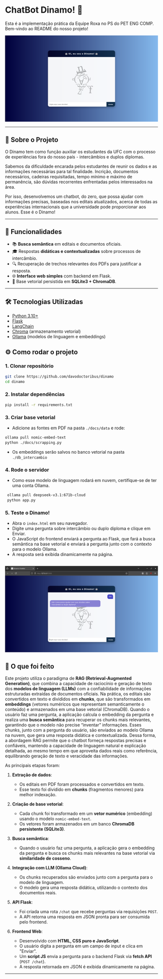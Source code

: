 # ChatBot Dinamo! 🚀
Esta é a implementação prática da Equipe Roxa no PS do PET ENG COMP. Bem-vindo ao README do nosso projeto!

![Tela Inicial](img/image.png)

---

## 📝 Sobre o Projeto
O Dinamo tem como função auxiliar os estudantes da UFC com o processo de experiências fora do nosso país - intercâmbios e duplos diplomas.

Sabemos da dificuldade encarada pelos estudantes de reunir os dados e as informações necessárias para tal finalidade. Incrição, documentos necessários, cadeiras requisitadas, tempo mínimo e máximo de permanência, são dúvidas recorrentes enfrentadas pelos interessados na área.

Por isso, desenvolvemos um chatbot, do zero, que possa ajudar com informações precisas, baseadas nos editais atualizados, acerca de todas as experiências internacionais que a universidade pode proporcionar aos alunos. Esse é o Dinamo!

---

## 🚀 Funcionalidades  

- 📚 **Busca semântica** em editais e documentos oficiais.  
- 🎓 Respostas **didáticas e contextualizadas** sobre processos de intercâmbio.  
- 🔍 Recuperação de trechos relevantes dos PDFs para justificar a resposta.  
- 🌐 **Interface web simples** com backend em Flask.  
- 💾 Base vetorial persistida em **SQLite3 + ChromaDB**.

---

## 🛠️ Tecnologias Utilizadas  

- [Python 3.10+](https://www.python.org/)  
- [Flask](https://flask.palletsprojects.com/)
- [LangChain](https://www.langchain.com/)  
- [Chroma](https://www.trychroma.com/) (armazenamento vetorial)  
- [Ollama](https://ollama.com/) (modelos de linguagem e embeddings)  

## ⚙️ Como rodar o projeto  

### 1. Clonar repositório  

```bash
git clone https://github.com/davodoctoribus/dinamo
cd dinamo
```
### 2. Instalar dependências 
```bash
pip install -r requirements.txt
```

### 3. Criar base vetorial

 - Adicione as fontes em PDF na pasta `./docs/data` e rode:
```bash
ollama pull nomic-embed-text
python ./docs/scrapping.py
```
 - Os embeddings serão salvos no banco vetorial na pasta `./db_intercambio`

### 4. Rode o servidor
- Como esse modelo de linguagem rodará em nuvem, certifique-se de ter uma conta Ollama.
```bash
 ollama pull deepseek-v3.1:671b-cloud
 python app.py
 ```
### 5. Teste o Dinamo!

- Abra o `index.html` em seu navegador.
- Digite uma pergunta sobre intercâmbio ou duplo diploma e clique em Enviar.
- O JavaScript do frontend enviará a pergunta ao Flask, que fará a busca semântica na base vetorial e enviará a pergunta junto com o contexto para o modelo Ollama.
- A resposta será exibida dinamicamente na página.

![Dinamo em ação](img/screenshot.png)
---

## 🧩 O que foi feito 

Este projeto utiliza o paradigma de **RAG (Retrieval-Augmented Generation)**, que combina a capacidade de raciocínio e geração de texto dos **modelos de linguagem (LLMs)** com a confiabilidade de informações estruturadas extraídas de documentos oficiais. Na prática, os editais são convertidos em texto e divididos em **chunks**, que são transformados em **embeddings** (vetores numéricos que representam semanticamente o conteúdo) e armazenados em uma base vetorial (ChromaDB). Quando o usuário faz uma pergunta, a aplicação calcula o embedding da pergunta e realiza uma **busca semântica** para recuperar os chunks mais relevantes, garantindo que o modelo não precise “inventar” informações. Esses chunks, junto com a pergunta do usuário, são enviados ao modelo Ollama na nuvem, que gera uma resposta didática e contextualizada. Dessa forma, a abordagem RAG permite que o chatbot forneça respostas precisas e confiáveis, mantendo a capacidade de linguagem natural e explicação detalhada, ao mesmo tempo em que aproveita dados reais como referência, equilibrando geração de texto e veracidade das informações.

As principais etapas foram:  

1. **Extração de dados**:  
   - Os editais em PDF foram processados e convertidos em texto.  
   - Esse texto foi dividido em **chunks** (fragmentos menores) para melhor indexação.  

2. **Criação de base vetorial**:  
   - Cada chunk foi transformado em um **vetor numérico** (embedding) usando o modelo `nomic-embed-text`.  
   - Os vetores foram armazenados em um banco **ChromaDB persistente (SQLite3)**.  

3. **Busca semântica**:  
   - Quando o usuário faz uma pergunta, a aplicação gera o embedding da pergunta e busca os chunks mais relevantes na base vetorial via **similaridade de cosseno**.  

4. **Integração com LLM (Ollama Cloud)**:  
   - Os chunks recuperados são enviados junto com a pergunta para o modelo de linguagem.  
   - O modelo gera uma resposta didática, utilizando o contexto dos documentos reais.  

5. **API Flask**:  
   - Foi criada uma rota `/chat` que recebe perguntas via requisições `POST`.  
   - A API retorna uma resposta em JSON pronta para ser consumida pelo frontend.  

6. **Frontend Web**:  
   - Desenvolvido com **HTML, CSS puro e JavaScript**.  
   - O usuário digita a pergunta em um campo de input e clica em "Enviar".  
   - Um **script JS** envia a pergunta para o backend Flask via **fetch API** (`POST /chat`).  
   - A resposta retornada em JSON é exibida dinamicamente na página.  

---


